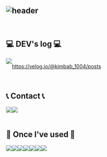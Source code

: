 <div align="left">
  
![header](https://capsule-render.vercel.app/api?type=waving&color=timeGradient&text=Welcome👋&animation=twinkling&fontSize=35&fontAlignY=40&fontAlign=70&height=250)
---
<br>


## 💻 DEV's log 💻
<div style="display:flex; flex-direction:row;">
    <a href="https://easyhomputer.tistory.com">
        <a href="https://velog.io/@kimbab_1004/posts"><img src="https://img.shields.io/badge/Velog-20c997?style=for-the-badge&logo=Velog&logoColor=white"> 
    </a>
  
https://velog.io/@kimbab_1004/posts
</div><br>

 
## 📞 Contact 📞
<div style="display:flex; flex-direction:row;">
    <a href="https://www.instagram.com/6_o777/">
        <img src="https://img.shields.io/badge/Instagram-E4405F?style=for-the-badge&logo=Instagram&logoColor=white"> 
    </a>
    <a href="mailto:dlwlgh1254@gmail.com">
        <img src="https://img.shields.io/badge/Gmail-EA4335?style=for-the-badge&logo=Gmail&logoColor=white"> 
    </a>
</div><br>
    
## 🔨 Once I've used 🔨
<div style="display:flex; flex-direction:row;">
    <img src="https://img.shields.io/badge/Andoid Studio-3DDC84?style=flat-square&logo=android studio&logoColor=white">
    <img src="https://img.shields.io/badge/python-3776AB?style=flat-square&logo=python&logoColor=white">
    <img src="https://img.shields.io/badge/Unreal Engine-0E1128?style=flat-square&logo=Unreal Engine&logoColor=white">
    <img src="https://img.shields.io/badge/Visual Studio-5C2D91?style=flat-square&logo=Visual Studio&logoColor=white">
    <img src="https://img.shields.io/badge/Visual Studio Code-007ACC?style=flat-square&logo=Visual Studio Code&logoColor=white">
  <br>
    <img src="https://img.shields.io/badge/Anaconda-44A833?style=flat-square&logo=Anaconda&logoColor=white">
  <img src="https://img.shields.io/badge/MongoDB-47A248?style=flat-square&logo=MongoDB&logoColor=white">
</div><br>
</div>
